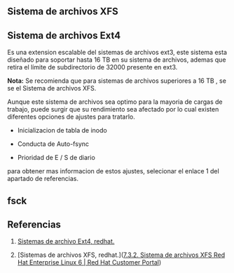 ## Sistema de archivos XFS



## Sistema de archivos Ext4

Es una extension escalable del sistemas de archivos ext3, este sistema esta diseñado para soportar hasta 16 TB en su sistema de archivos, ademas que retira el límite de subdirectorio de 32000 presente en ext3.

**Nota:** Se recomienda que para sistemas de archivos superiores a 16  TB , se se el Sistema de archivos XFS.

Aunque este sistema de archivos sea optimo para la mayoria de cargas de trabajo,    puede surgir que su rendimiento sea afectado por lo cual existen diferentes opciones de ajustes para tratarlo.

+ Inicializacion de tabla de inodo

+ Conducta de Auto-fsync

+ Prioridad de E / S de diario

para obtener mas informacion de estos ajustes, selecionar el enlace 1 del apartado de referencias.

## fsck



## Referencias

1. [Sistemas de archivo Ext4, redhat.](https://access.redhat.com/documentation/es-es/red_hat_enterprise_linux/6/html/performance_tuning_guide/s-storage-fs)

2. [Sistemas de archivos XFS, redhat.]([7.3.2. Sistema de archivos XFS Red Hat Enterprise Linux 6 | Red Hat Customer Portal](https://access.redhat.com/documentation/es-es/red_hat_enterprise_linux/6/html/performance_tuning_guide/s-storage-xfs))


